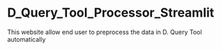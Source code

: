 # D_Query_Tool_Processor_Streamlit
This website allow end user to preprocess the data in D. Query Tool automatically
